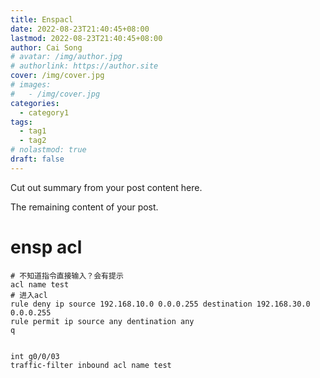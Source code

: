 ```yaml
---
title: Enspacl
date: 2022-08-23T21:40:45+08:00
lastmod: 2022-08-23T21:40:45+08:00
author: Cai Song
# avatar: /img/author.jpg
# authorlink: https://author.site
cover: /img/cover.jpg
# images:
#   - /img/cover.jpg
categories:
  - category1
tags:
  - tag1
  - tag2
# nolastmod: true
draft: false
---
```


Cut out summary from your post content here.

<!--more-->

The remaining content of your post.
# ensp acl

```shell
# 不知道指令直接输入？会有提示
acl name test
# 进入acl
rule deny ip source 192.168.10.0 0.0.0.255 destination 192.168.30.0 0.0.0.255
rule permit ip source any dentination any
q


int g0/0/03
traffic-filter inbound acl name test
```